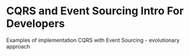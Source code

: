 # CQRS and Event Sourcing Intro For Developers

Examples of implementation CQRS with Event Sourcing - evolutionary approach
